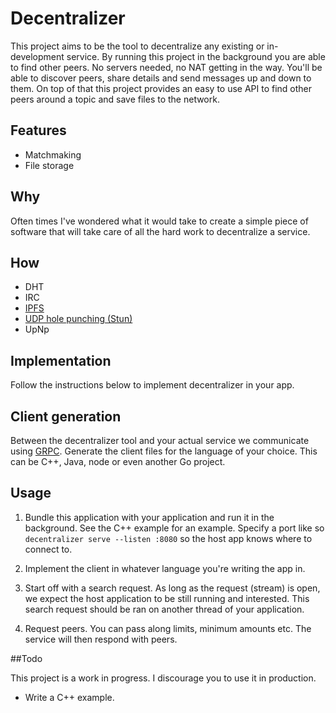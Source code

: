 # Decentralizer

This project aims to be the tool to decentralize any existing or in-development service. By running this project in the background you are able to find other peers. No servers needed, no NAT getting in the way. You'll be able to discover peers, share details and send messages up and down to them.
On top of that this project provides an easy to use API to find other peers around a topic and save files to the network.

## Features

- Matchmaking
- File storage

## Why

Often times I've wondered what it would take to create a simple piece of software that will take care of all the hard work to decentralize a service.

## How

- DHT
- IRC
- [IPFS](https://github.com/ipfs/go-ipfs)
- [UDP hole punching (Stun)](https://github.com/ccding/go-stun)
- UpNp

## Implementation

Follow the instructions below to implement decentralizer in your app.

## Client generation
Between the decentralizer tool and your actual service we communicate using [GRPC](grpc.io). Generate the client files for the language of your choice. This can be C++, Java, node or even another Go project.

## Usage

1. Bundle this application with your application and run it in the background. See the C++ example for an example.
Specify a port like so ```decentralizer serve --listen :8080``` so the host app knows where to connect to.

2. Implement the client in whatever language you're writing the app in.

3. Start off with a search request. As long as the request (stream) is open, we expect the host application to be still running and interested.
This search request should be ran on another thread of your application.

4. Request peers. You can pass along limits, minimum amounts etc. The service will then respond with peers.

##Todo

This project is a work in progress. I discourage you to use it in production.

- Write a C++ example.